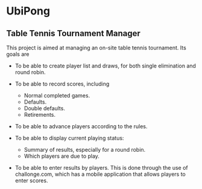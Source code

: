 UbiPong
=======

## Table Tennis Tournament Manager

This project is aimed at managing an on-site table tennis tournament.  Its goals are

- To be able to create player list and draws, for both single elimination and round robin.

- To be able to record scores, including

  - Normal completed games.
  - Defaults.
  - Double defaults.
  - Retirements.

- To be able to advance players according to the rules.

- To be able to display current playing status:

  - Summary of results, especially for a round robin.
  - Which players are due to play.

- To be able to enter results by players.  This is done through the use of
  challonge.com, which has a mobile application that allows players to enter
  scores.

